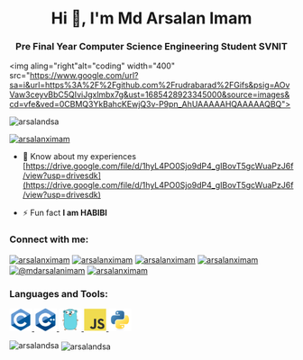 <h1 align="center">Hi 👋, I'm Md Arsalan Imam</h1>
<h3 align="center">Pre Final Year Computer Science Engineering Student SVNIT</h3>

<img aling="right"alt="coding" width="400" src="https://www.google.com/url?sa=i&url=https%3A%2F%2Fgithub.com%2Frudrabarad%2FGifs&psig=AOvVaw3ceyvBbC5QIviJgxlmbx7g&ust=1685428923345000&source=images&cd=vfe&ved=0CBMQ3YkBahcKEwjQ3v-P9pn_AhUAAAAAHQAAAAAQBQ">


<p align="left"> <img src="https://komarev.com/ghpvc/?username=arsalandsa&label=Profile%20views&color=0e75b6&style=flat" alt="arsalandsa" /> </p>

<p align="left"> <a href="https://twitter.com/arsalanximam" target="blank"><img src="https://img.shields.io/twitter/follow/arsalanximam?logo=twitter&style=for-the-badge" alt="arsalanximam" /></a> </p>

- 📄 Know about my experiences [https://drive.google.com/file/d/1hyL4PO0Sjo9dP4_gIBovT5gcWuaPzJ6f/view?usp=drivesdk](https://drive.google.com/file/d/1hyL4PO0Sjo9dP4_gIBovT5gcWuaPzJ6f/view?usp=drivesdk)

- ⚡ Fun fact **I am HABIBI**

<h3 align="left">Connect with me:</h3>
<p align="left">
<a href="https://twitter.com/arsalanximam" target="blank"><img align="center" src="https://raw.githubusercontent.com/rahuldkjain/github-profile-readme-generator/master/src/images/icons/Social/twitter.svg" alt="arsalanximam" height="30" width="40" /></a>
<a href="https://linkedin.com/in/arsalanximam" target="blank"><img align="center" src="https://raw.githubusercontent.com/rahuldkjain/github-profile-readme-generator/master/src/images/icons/Social/linked-in-alt.svg" alt="arsalanximam" height="30" width="40" /></a>
<a href="https://instagram.com/arsalanximam" target="blank"><img align="center" src="https://raw.githubusercontent.com/rahuldkjain/github-profile-readme-generator/master/src/images/icons/Social/instagram.svg" alt="arsalanximam" height="30" width="40" /></a>
<a href="https://www.codechef.com/users/arsalanximam" target="blank"><img align="center" src="https://cdn.jsdelivr.net/npm/simple-icons@3.1.0/icons/codechef.svg" alt="arsalanximam" height="30" width="40" /></a>
<a href="https://www.hackerrank.com/@mdarsalanimam" target="blank"><img align="center" src="https://raw.githubusercontent.com/rahuldkjain/github-profile-readme-generator/master/src/images/icons/Social/hackerrank.svg" alt="@mdarsalanimam" height="30" width="40" /></a>
<a href="https://codeforces.com/profile/arsalanximam" target="blank"><img align="center" src="https://raw.githubusercontent.com/rahuldkjain/github-profile-readme-generator/master/src/images/icons/Social/codeforces.svg" alt="arsalanximam" height="30" width="40" /></a>
</p>

<h3 align="left">Languages and Tools:</h3>
<p align="left"> <a href="https://www.cprogramming.com/" target="_blank" rel="noreferrer"> <img src="https://raw.githubusercontent.com/devicons/devicon/master/icons/c/c-original.svg" alt="c" width="40" height="40"/> </a> <a href="https://www.w3schools.com/cpp/" target="_blank" rel="noreferrer"> <img src="https://raw.githubusercontent.com/devicons/devicon/master/icons/cplusplus/cplusplus-original.svg" alt="cplusplus" width="40" height="40"/> </a> <a href="https://golang.org" target="_blank" rel="noreferrer"> <img src="https://raw.githubusercontent.com/devicons/devicon/master/icons/go/go-original.svg" alt="go" width="40" height="40"/> </a> <a href="https://developer.mozilla.org/en-US/docs/Web/JavaScript" target="_blank" rel="noreferrer"> <img src="https://raw.githubusercontent.com/devicons/devicon/master/icons/javascript/javascript-original.svg" alt="javascript" width="40" height="40"/> </a> <a href="https://www.python.org" target="_blank" rel="noreferrer"> <img src="https://raw.githubusercontent.com/devicons/devicon/master/icons/python/python-original.svg" alt="python" width="40" height="40"/> </a> </p>

<p><img align="left" src="https://github-readme-stats.vercel.app/api/top-langs?username=arsalandsa&show_icons=true&locale=en&layout=compact" alt="arsalandsa" /></p>

<p>&nbsp;<img align="center" src="https://github-readme-stats.vercel.app/api?username=arsalandsa&show_icons=true&locale=en" alt="arsalandsa" /></p>

